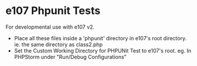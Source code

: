 # e107 Phpunit Tests
For developmental use with e107 v2. 

- Place all these files inside a 'phpunit' directory in e107's root directory. ie. the same directory as class2.php
- Set the Custom Working Directory for PHPUNit Test to e107's root. eg. In PHPStorm under "Run/Debug Configurations"
